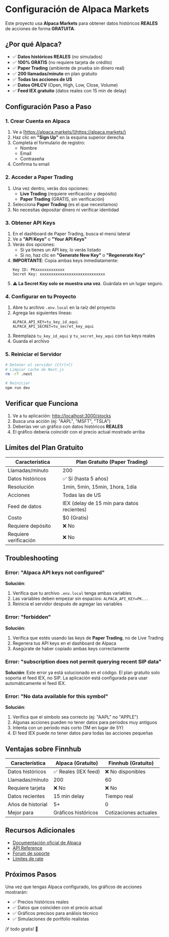 # Configuración de Alpaca Markets

Este proyecto usa **Alpaca Markets** para obtener datos históricos **REALES** de acciones de forma **GRATUITA**.

## ¿Por qué Alpaca?

- ✅ **Datos históricos REALES** (no simulados)
- ✅ **100% GRATIS** (no requiere tarjeta de crédito)
- ✅ **Paper Trading** (ambiente de prueba sin dinero real)
- ✅ **200 llamadas/minuto** en plan gratuito
- ✅ **Todas las acciones de US**
- ✅ **Datos OHLCV** (Open, High, Low, Close, Volume)
- ✅ **Feed IEX gratuito** (datos reales con 15 min de delay)

## Configuración Paso a Paso

### 1. Crear Cuenta en Alpaca

1. Ve a [https://alpaca.markets/](https://alpaca.markets/)
2. Haz clic en **"Sign Up"** en la esquina superior derecha
3. Completa el formulario de registro:
   - Nombre
   - Email
   - Contraseña
4. Confirma tu email

### 2. Acceder a Paper Trading

1. Una vez dentro, verás dos opciones:
   - **Live Trading** (requiere verificación y depósito)
   - **Paper Trading** (GRATIS, sin verificación)
2. Selecciona **Paper Trading** (es el que necesitamos)
3. No necesitas depositar dinero ni verificar identidad

### 3. Obtener API Keys

1. En el dashboard de Paper Trading, busca el menú lateral
2. Ve a **"API Keys"** o **"Your API Keys"**
3. Verás dos opciones:
   - Si ya tienes un API key, lo verás listado
   - Si no, haz clic en **"Generate New Key"** o **"Regenerate Key"**
4. **IMPORTANTE**: Copia ambas keys inmediatamente:
   ```
   Key ID: PKxxxxxxxxxxxxx
   Secret Key: xxxxxxxxxxxxxxxxxxxxxxxxxxxxx
   ```
5. **⚠️ La Secret Key solo se muestra una vez**. Guárdala en un lugar seguro.

### 4. Configurar en tu Proyecto

1. Abre tu archivo `.env.local` en la raíz del proyecto
2. Agrega las siguientes líneas:
   ```env
   ALPACA_API_KEY=tu_key_id_aqui
   ALPACA_API_SECRET=tu_secret_key_aqui
   ```
3. Reemplaza `tu_key_id_aqui` y `tu_secret_key_aqui` con tus keys reales
4. Guarda el archivo

### 5. Reiniciar el Servidor

```bash
# Detener el servidor (Ctrl+C)
# Limpiar cache de Next.js
rm -rf .next

# Reiniciar
npm run dev
```

## Verificar que Funciona

1. Ve a tu aplicación: [http://localhost:3000/stocks](http://localhost:3000/stocks)
2. Busca una acción (ej: "AAPL", "MSFT", "TSLA")
3. Deberías ver un gráfico con datos históricos **REALES**
4. El gráfico debería coincidir con el precio actual mostrado arriba

## Límites del Plan Gratuito

| Característica | Plan Gratuito (Paper Trading) |
|----------------|-------------------------------|
| Llamadas/minuto | 200 |
| Datos históricos | ✅ Sí (hasta 5 años) |
| Resolución | 1min, 5min, 15min, 1hora, 1día |
| Acciones | Todas las de US |
| Feed de datos | IEX (delay de 15 min para datos recientes) |
| Costo | $0 (Gratis) |
| Requiere depósito | ❌ No |
| Requiere verificación | ❌ No |

## Troubleshooting

### Error: "Alpaca API keys not configured"

**Solución**:
1. Verifica que tu archivo `.env.local` tenga ambas variables
2. Las variables deben empezar sin espacios: `ALPACA_API_KEY=PK...`
3. Reinicia el servidor después de agregar las variables

### Error: "forbidden"

**Solución**:
1. Verifica que estés usando las keys de **Paper Trading**, no de Live Trading
2. Regenera tus API keys en el dashboard de Alpaca
3. Asegúrate de haber copiado ambas keys correctamente

### Error: "subscription does not permit querying recent SIP data"

**Solución**:
Este error ya está solucionado en el código. El plan gratuito solo soporta el feed IEX, no SIP. La aplicación está configurada para usar automáticamente el feed IEX.

### Error: "No data available for this symbol"

**Solución**:
1. Verifica que el símbolo sea correcto (ej: "AAPL" no "APPLE")
2. Algunas acciones pueden no tener datos para periodos muy antiguos
3. Intenta con un periodo más corto (1M en lugar de 5Y)
4. El feed IEX puede no tener datos para todas las acciones pequeñas

## Ventajas sobre Finnhub

| Característica | Alpaca (Gratuito) | Finnhub (Gratuito) |
|----------------|-------------------|-------------------|
| Datos históricos | ✅ Reales (IEX feed) | ❌ No disponibles |
| Llamadas/minuto | 200 | 60 |
| Requiere tarjeta | ❌ No | ❌ No |
| Datos recientes | 15 min delay | Tiempo real |
| Años de historial | 5+ | 0 |
| Mejor para | Gráficos históricos | Cotizaciones actuales |

## Recursos Adicionales

- [Documentación oficial de Alpaca](https://alpaca.markets/docs/)
- [API Reference](https://alpaca.markets/docs/api-references/)
- [Forum de soporte](https://forum.alpaca.markets/)
- [Límites de rate](https://alpaca.markets/docs/api-references/market-data-api/)

## Próximos Pasos

Una vez que tengas Alpaca configurado, los gráficos de acciones mostrarán:
- ✅ Precios históricos reales
- ✅ Datos que coinciden con el precio actual
- ✅ Gráficos precisos para análisis técnico
- ✅ Simulaciones de portfolio realistas

¡Y todo gratis! 🎉
